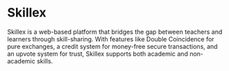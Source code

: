 # Skillex
Skillex is a web-based platform that bridges the gap between teachers and learners through skill-sharing. With features like Double Coincidence for pure exchanges, a credit system for money-free secure transactions, and an upvote system for trust, Skillex supports both academic and non-academic skills.
